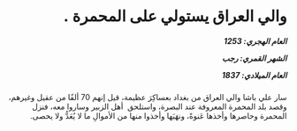 <h1 dir="rtl">والي العراق يستولي على المحمرة .</h1>

<h5 dir="rtl">العام الهجري:  1253

الشهر القمري: رجب

العام الميلادي: 1837</h5>

<p dir="rtl">سار علي باشا والي العراق من بغداد بعساكِرَ عظيمة، قيل إنهم 70 ألفًا من عقيل وغيرهم، وقصد بلد المحمرة المعروفة عند البصرة، واستلحق  أهل الزبير وساروا معه، فنزل المحمرة وحاصرها وأخذها عَنوةً، ونهَبَها وأخذوا منها من الأموالِ ما لا يُعَدُّ ولا يحصى.</p></br>
